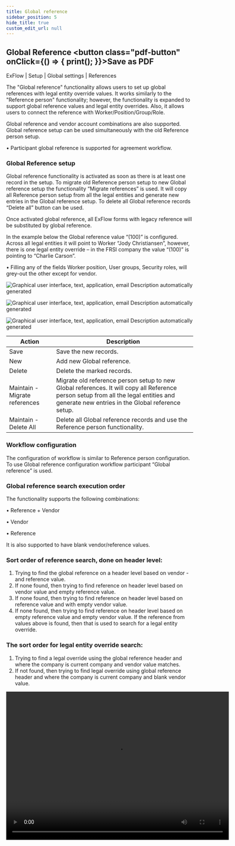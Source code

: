 ```yaml
---
title: Global reference
sidebar_position: 5
hide_title: true
custom_edit_url: null
---
```

## Global Reference <button class="pdf-button" onClick={() => { print(); }}>Save as PDF</button>

ExFlow | Setup | Global settings | References 

The "Global reference" functionality allows users to set up global references with legal entity override values. It works similarly to the "Reference person" functionality; however, the functionality is expanded to support global reference values and legal entity overrides. Also, it allows users to connect the reference with Worker/Position/Group/Role. 

Global reference and vendor account combinations are also supported. Global reference setup can be used simultaneously with the old Reference person setup.

•	Participant global reference is supported for agreement workflow.

### Global Reference setup
Global reference functionality is activated as soon as there is at least one record in the setup. To migrate old Reference person setup to new Global reference setup the functionality “Migrate references” is used. It will copy all Reference person setup from all the legal entities and generate new entries in the Global reference setup. To delete all Global reference records “Delete all” button can be used. 

Once activated global reference, all ExFlow forms with legacy reference will be substituted by global reference.

In the example below the Global reference value “(100)” is configured. Across all legal entities it will point to Worker “Jody Christiansen”, however, there is one legal entity override – in the FRSI company the value “(100)” is pointing to “Charlie Carson”. 

•	Filling any of the fields Worker position, User groups, Security roles, will grey-out the other except for vendor.

![Graphical user interface, text, application, email Description automatically generated](@site/static/img/media/image200.png)

![Graphical user interface, text, application, email Description automatically generated](@site/static/img/media/image201.png)

![Graphical user interface, text, application, email Description automatically generated](@site/static/img/media/image270.png)


|Action     | Description | 
|---- | ----| 
| Save | Save the new records. |
| New | Add new Global reference. | 
| Delete | Delete the marked records. |
| Maintain -Migrate references | Migrate old reference person setup to new Global references. It will copy all Reference person setup from all the legal entities and generate new entries in the Global reference setup.|
| Maintain - Delete All | Delete all Global reference records and use the Reference person functionality.|


### Workflow configuration
The configuration of workflow is similar to Reference person configuration. To use Global reference configuration workflow participant “Global reference” is used.

### Global reference search execution order 
The functionality supports the following combinations: 

•	Reference + Vendor

•	Vendor

•	Reference

It is also supported to have blank vendor/reference values. 

### Sort order of reference search, done on header level:
1.	Trying to find the global reference on a header level based on vendor - and reference value. 
2.	If none found, then trying to find reference on header level based on vendor value and empty reference value. 
3.	If none found, then trying to find reference on header level based on reference value and with empty vendor value. 
4.	If none found, then trying to find reference on header level based on empty reference value and empty vendor value. 
If the reference from values above is found, then that is used to search for a legal entity override. 


### The sort order for legal entity override search: 
1.	Trying to find a legal override using the global reference header and where the company is current company and vendor value matches. 
2.	If not found, then trying to find legal override using global reference header and where the company is current company and blank vendor value. 

<video src="https://docs.exflow.cloud/videos/FO/global_reference.mp4" width="600" height="400" controls></video>

